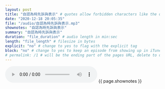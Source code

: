 ```yaml
---
layout: post
title: "自認為時先訴與表示" # quotes allow forbidden characters like the colon
date: "2020-12-18 20:05:35"
file: "/audio/自認為時先訴與表示.mp3"
shownotes: "自認為時先訴與表示"
summary: "自認為時先訴與表示"
duration: "file_duration" # audio length in min:sec
length: "file_length" # filesize in bytes
explicit: "no" # change to yes to flag with the explicit tag
block: "no" # change to yes to keep an episode from showing up in iTunes
# permalink: /1 # will be the ending part of the pages URL, delete to default to the title
---
```


<audio controls>
<source src="{{site.url}}{{site.baseurl}}{{ page.file }}" type="audio/x-mp3">
Your browser does not support the audio element.
</audio>
{{ page.shownotes }}
